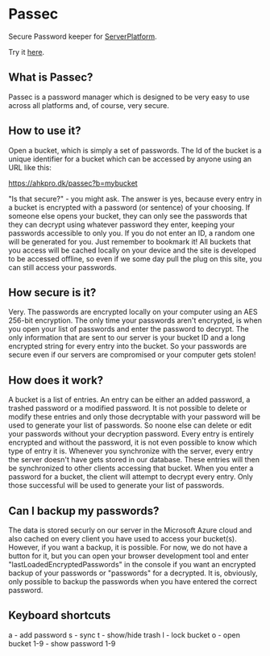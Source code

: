 Passec
==========

Secure Password keeper for [ServerPlatform](https://github.com/palantus/serverplatform).

Try it [here](https://ahkpro.dk/passec/).

## What is Passec?

Passec is a password manager which is designed to be very easy to use across all platforms and, of course, very secure.

## How to use it? ##

Open a bucket, which is simply a set of passwords. The Id of the bucket is a unique identifier for a bucket which can be accessed by anyone using an URL like this:

https://ahkpro.dk/passec?b=mybucket

"Is that secure?" - you might ask. The answer is yes, because every entry in a bucket is encrypted with a password (or sentence) of your choosing. If someone else opens your bucket, they can only see the passwords that they can decrypt using whatever password they enter, keeping your passwords accessible to only you. If you do not enter an ID, a random one will be generated for you. Just remember to bookmark it! 
All buckets that you access will be cached locally on your device and the site is developed to be accessed offline, so even if we some day pull the plug on this site, you can still access your passwords.

## How secure is it? ##

Very. The passwords are encrypted locally on your computer using an AES 256-bit encryption. The only time your passwords aren't encrypted, is when you open your list of passwords and enter the password to decrypt. The only information that are sent to our server is your bucket ID and a long encrypted string for every entry into the bucket. So your passwords are secure even if our servers are compromised or your computer gets stolen!

## How does it work? ##

A bucket is a list of entries. An entry can be either an added password, a trashed password or a modified password. It is not possible to delete or modify these entries and only those decryptable with your password will be used to generate your list of passwords. So noone else can delete or edit your passwords without your decryption password.
Every entry is entirely encrypted and without the password, it is not even possible to know which type of entry it is. Whenever you synchronize with the server, every entry the server doesn't have gets stored in our database. These entries will then be synchronized to other clients accessing that bucket. When you enter a password for a bucket, the client will attempt to decrypt every entry. Only those successful will be used to generate your list of passwords.

## Can I backup my passwords? ##

The data is stored securly on our server in the Microsoft Azure cloud and also cached on every client you have used to access your bucket(s). However, if you want a backup, it is possible. For now, we do not have a button for it, but you can open your browser development tool and enter "lastLoadedEncryptedPasswords" in the console if you want an encrypted backup of your passwords or "passwords" for a decrypted. It is, obviously, only possible to backup the passwords when you have entered the correct password.

## Keyboard shortcuts ##

a - add password
s - sync
t - show/hide trash
l - lock bucket
o - open bucket
1-9 - show password 1-9
